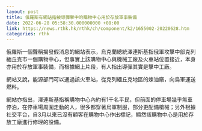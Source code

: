 ```yaml
---
layout: post
title: 俄羅斯有網站指被導彈擊中的購物中心用於存放軍事裝備
date: 2022-06-28 05:58:30.000000000 +08:00
link: https://news.rthk.hk/rthk/ch/component/k2/1655002-20220628.htm
categories: rthk
---
```


俄羅斯一個聲稱揭發假消息的網站表示，烏克蘭總統澤連斯基指俄軍攻擊中部克列緬丘克市一個購物中心，但事實上該購物中心與機械工廠及火車站位置接近，本身亦用於存放軍事裝備，而根據網上片段，有人指出導彈其實是擊中工廠。

網站又說，能源部門可以通過該火車站，從克列緬丘克地區的煉油廠，向烏軍運送燃料。

網站亦指出，澤連斯基指稱購物中心內約有1千名平民，但前面的停車場幾乎無車停泊，在停車場周圍走動的人，很多都穿著烏軍制服，部分更配備槍械；另外根據社交平台，自3月以來已沒有顧客在購物中心作出標記，顯然該購物中心是用於存放工廠進行修理的設備。
